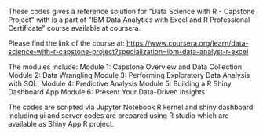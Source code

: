 These codes gives a reference solution for "Data Science with R - Capstone Project" with 
is a part of "IBM Data Analytics with Excel and R Professional Certificate" course
available at coursera.

Please find the link of the course at:
https://www.coursera.org/learn/data-science-with-r-capstone-project?specialization=ibm-data-analyst-r-excel

The modules include:
Module 1: Capstone Overview and Data Collection
Module 2: Data Wrangling
Module 3: Performing Exploratory Data Analysis with SQL, 
Module 4: Predictive Analysis
Module 5: Building a R Shiny Dashboard App
Module 6: Present Your Data-Driven Insights

The codes are scripted via Jupyter Notebook R kernel and shiny dashboard including ui and
server codes are prepared using R studio which are available as Shiny App R project.